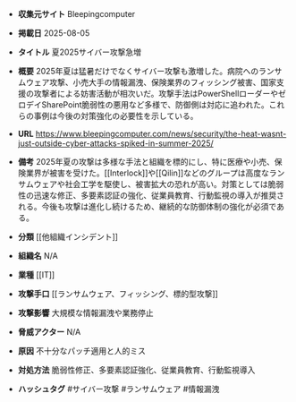 - **収集元サイト**
Bleepingcomputer

- **掲載日**
2025-08-05

- **タイトル**
夏2025サイバー攻撃急増

- **概要**
2025年夏は猛暑だけでなくサイバー攻撃も激増した。病院へのランサムウェア攻撃、小売大手の情報漏洩、保険業界のフィッシング被害、国家支援の攻撃者による妨害活動が相次いだ。攻撃手法はPowerShellローダーやゼロデイSharePoint脆弱性の悪用など多様で、防御側は対応に追われた。これらの事例は今後の対策強化の必要性を示している。

- **URL**
https://www.bleepingcomputer.com/news/security/the-heat-wasnt-just-outside-cyber-attacks-spiked-in-summer-2025/

- **備考**
2025年夏の攻撃は多様な手法と組織を標的にし、特に医療や小売、保険業界が被害を受けた。[[Interlock]]や[[Qilin]]などのグループは高度なランサムウェアや社会工学を駆使し、被害拡大の恐れが高い。対策としては脆弱性の迅速な修正、多要素認証の強化、従業員教育、行動監視の導入が推奨される。今後も攻撃は進化し続けるため、継続的な防御体制の強化が必須である。

- **分類**
[[他組織インシデント]]

- **組織名**
N/A

- **業種**
[[IT]]

- **攻撃手口**
[[ランサムウェア、フィッシング、標的型攻撃]]

- **攻撃影響**
大規模な情報漏洩や業務停止

- **脅威アクター**
N/A

- **原因**
不十分なパッチ適用と人的ミス

- **対処方法**
脆弱性修正、多要素認証強化、従業員教育、行動監視導入

- **ハッシュタグ**
#サイバー攻撃 #ランサムウェア #情報漏洩
